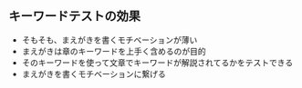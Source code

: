 ## キーワードテストの効果

-   そもそも、まえがきを書くモチベーションが薄い
-   まえがきは章のキーワードを上手く含めるのが目的
-   そのキーワードを使って文章でキーワードが解説されてるかをテストできる
-   まえがきを書くモチベーションに繋げる
